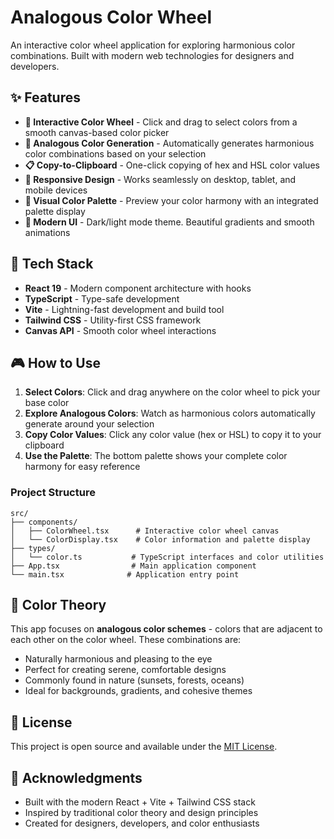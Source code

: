 # Analogous Color Wheel

An interactive color wheel application for exploring harmonious color combinations. Built with modern web technologies for designers and developers.

## ✨ Features

- **🎨 Interactive Color Wheel** - Click and drag to select colors from a smooth canvas-based color picker
- **🌈 Analogous Color Generation** - Automatically generates harmonious color combinations based on your selection
- **📋 Copy-to-Clipboard** - One-click copying of hex and HSL color values
- **📱 Responsive Design** - Works seamlessly on desktop, tablet, and mobile devices
- **🎯 Visual Color Palette** - Preview your color harmony with an integrated palette display
- **💫 Modern UI** - Dark/light mode theme. Beautiful gradients and smooth animations

## 🚀 Tech Stack

- **React 19** - Modern component architecture with hooks
- **TypeScript** - Type-safe development
- **Vite** - Lightning-fast development and build tool
- **Tailwind CSS** - Utility-first CSS framework
- **Canvas API** - Smooth color wheel interactions

## 🎮 How to Use

1. **Select Colors**: Click and drag anywhere on the color wheel to pick your base color
2. **Explore Analogous Colors**: Watch as harmonious colors automatically generate around your selection
3. **Copy Color Values**: Click any color value (hex or HSL) to copy it to your clipboard
4. **Use the Palette**: The bottom palette shows your complete color harmony for easy reference

### Project Structure

```
src/
├── components/
│   ├── ColorWheel.tsx      # Interactive color wheel canvas
│   └── ColorDisplay.tsx    # Color information and palette display
├── types/
│   └── color.ts           # TypeScript interfaces and color utilities
├── App.tsx                # Main application component
└── main.tsx              # Application entry point
```

## 🎨 Color Theory

This app focuses on **analogous color schemes** - colors that are adjacent to each other on the color wheel. These combinations are:

- Naturally harmonious and pleasing to the eye
- Perfect for creating serene, comfortable designs
- Commonly found in nature (sunsets, forests, oceans)
- Ideal for backgrounds, gradients, and cohesive themes

## 📄 License

This project is open source and available under the [MIT License](LICENSE).

## 🙏 Acknowledgments

- Built with the modern React + Vite + Tailwind CSS stack
- Inspired by traditional color theory and design principles
- Created for designers, developers, and color enthusiasts

